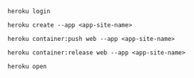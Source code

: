 `heroku login`

`heroku create --app <app-site-name>`

`heroku container:push web --app <app-site-name>`

`heroku container:release web --app <app-site-name>`

`heroku open`